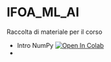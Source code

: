 # IFOA_ML_AI
Raccolta di materiale per il corso 

- Intro NumPy [![Open In Colab](https://colab.research.google.com/assets/colab-badge.svg)](./python/section01_NumPy.ipynb) 
- 